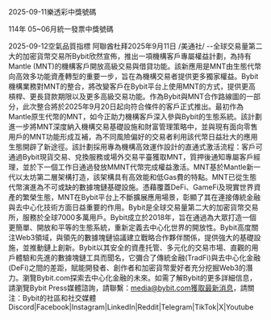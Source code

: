 
2025-09-11樂透彩中獎號碼

                                
114年 05~06月統一發票中獎號碼
                             
2025-09-12空氣品質指標
                              阿聯酋杜拜2025年9月11日 /美通社/ --全球交易量第二大的加密貨幣交易所Bybit欣然宣佈，推出一項機構客戶專屬權益計劃，為持有Mantle (MNT)的機構客戶開放高級交易與借貸功能。該新應用是MNT由生態代幣向高效多功能資產轉型的重要一步，旨在為機構交易者提供更多獨家權益。Bybit機構業務對MNT的整合，將改變客戶在Bybit平台上使用MNT的方式，提供更高槓桿、更長貸款期限以及更多高級交易功能。作為Bybit與MNT合作路線圖的一部分，此次整合將於2025年9月20日起向符合條件的客戶正式推出。最初作為Mantle原生代幣的MNT，如今正助力機構客戶深入參與Bybit的生態系統。該計劃進一步將MNT深度納入機構交易基礎設施和財富管理策略中，並與現有面向零售用戶的MNT功能形成互補，為不同風險偏好的交易者利用該代幣日益壯大的應用生態開辟了新途徑。該計劃採用專為機構高效運作設計的直通式激活流程：客戶可通過Bybit現貨交易、兌換服務或場外交易平臺獲取MNT，質押後通知專屬客戶經理，並於下一個工作日通過發放MMNT代幣完成權益激活。MNT基於Mantle新一代以太坊第二層架構打造，該架構具有高效能和低Gas費的特點。MNT已從生態代幣演進為不可或缺的數據塊鏈基礎設施。憑藉覆蓋DeFi、GameFi及現實世界資產的繁榮生態，MNT在Bybit平台上不斷擴展應用場景，彰顯了其在連接傳統金融與去中心化技術方面日益重要的作用。Bybit是全球交易量第二大的加密貨幣交易所，服務於全球7000多萬用戶。Bybit成立於2018年，旨在通過為大眾打造一個更簡單、開放和平等的生態系統，重新定義去中心化世界的開放性。Bybit高度關注Web3領域，與領先的數據塊鏈協議建立戰略合作夥伴關係，提供強大的基礎設施，並推動鏈上創新。Bybit以其安全的資產托管、多元化的交易市場、直觀的用戶體驗和先進的數據塊鏈工具而聞名，它彌合了傳統金融(TradFi)與去中心化金融(DeFi)之間的差距，賦能開發者、創作者和加密貨幣愛好者充分挖掘Web3的潛力。瀏覽Bybit.com探索去中心化金融的未來。如需了解Bybit的更多詳細信息，請瀏覽Bybit Press媒體諮詢，請聯繫：media@bybit.com獲取最新消息，請關注：Bybit的社區和社交媒體Discord|Facebook|Instagram|LinkedIn|Reddit|Telegram|TikTok|X|Youtube